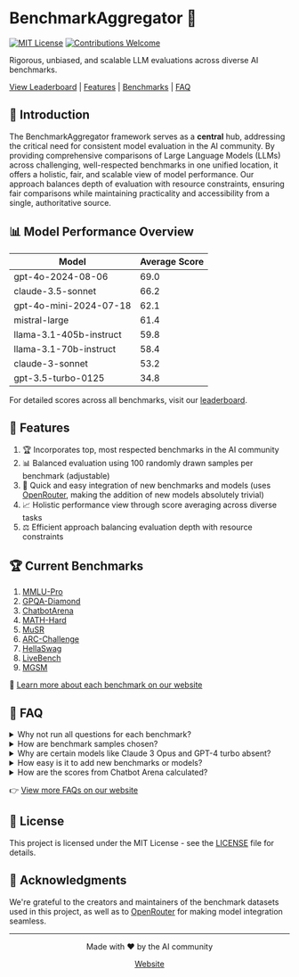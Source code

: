 # BenchmarkAggregator 🚀

[![MIT License](https://img.shields.io/badge/License-MIT-green.svg)](https://choosealicense.com/licenses/mit/)
[![Contributions Welcome](https://img.shields.io/badge/contributions-welcome-brightgreen.svg?style=flat)](https://github.com/yourusername/benchmarkaggregator/issues)

Rigorous, unbiased, and scalable LLM evaluations across diverse AI benchmarks.

[View Leaderboard](https://benchmark-aggregator-lvss.vercel.app/) | [Features](#🌟-features) | [Benchmarks](#🏆-current-benchmarks) | [FAQ](#🤔-faq)

## 🎯 Introduction

The BenchmarkAggregator framework serves as a **central** hub, addressing the critical need for consistent model evaluation in the AI community. By providing comprehensive comparisons of Large Language Models (LLMs) across challenging, well-respected benchmarks in one unified location, it offers a holistic, fair, and scalable view of model performance. Our approach balances depth of evaluation with resource constraints, ensuring fair comparisons while maintaining practicality and accessibility from a single, authoritative source.

## 📊 Model Performance Overview

| Model | Average Score |
|-------|---------------|
| gpt-4o-2024-08-06 | 69.0 |
| claude-3.5-sonnet | 66.2 |
| gpt-4o-mini-2024-07-18 | 62.1 |
| mistral-large | 61.4 |
| llama-3.1-405b-instruct | 59.8 |
| llama-3.1-70b-instruct | 58.4 |
| claude-3-sonnet | 53.2 |
| gpt-3.5-turbo-0125 | 34.8 |

For detailed scores across all benchmarks, visit our [leaderboard](https://benchmark-aggregator-lvss.vercel.app/).

## 🌟 Features

1. 🏆 Incorporates top, most respected benchmarks in the AI community
2. 📊 Balanced evaluation using 100 randomly drawn samples per benchmark (adjustable)
3. 🔌 Quick and easy integration of new benchmarks and models (uses [OpenRouter](https://openrouter.ai/), making the addition of new models absolutely trivial)
4. 📈 Holistic performance view through score averaging across diverse tasks
5. ⚖️ Efficient approach balancing evaluation depth with resource constraints

## 🏆 Current Benchmarks
1. [MMLU-Pro](https://huggingface.co/datasets/TIGER-Lab/MMLU-Pro)
2. [GPQA-Diamond](https://huggingface.co/datasets/Idavidrein/gpqa)
3. [ChatbotArena](https://chat.lmsys.org/) 
4. [MATH-Hard](https://huggingface.co/datasets/lighteval/MATH-Hard) 
5. [MuSR](https://huggingface.co/datasets/TAUR-Lab/MuSR) 
6. [ARC-Challenge](https://huggingface.co/datasets/allenai/ai2_arc) 
7. [HellaSwag](https://rowanzellers.com/hellaswag/) 
8. [LiveBench](https://livebench.ai/) 
9. [MGSM](https://huggingface.co/datasets/juletxara/mgsm) 

📖 [Learn more about each benchmark on our website](https://benchmark-aggregator-lvss.vercel.app/)

## 🤔 FAQ

<details>
<summary>Why not run all questions for each benchmark?</summary>
Running all questions for each benchmark would be cost-prohibitive. Our approach balances comprehensive evaluation with practical resource constraints.
</details>

<details>
<summary>How are benchmark samples chosen?</summary>
The samples are randomly drawn from the larger benchmark dataset. The same sample set is used for each model to ensure consistency and fair comparison across all evaluations.
</details>

<details>
<summary>Why are certain models like Claude 3 Opus and GPT-4 turbo absent?</summary>
These models are significantly more expensive to query compared to many others. Their absence is due to cost considerations in running the benchmarks.
</details>

<details>
<summary>How easy is it to add new benchmarks or models?</summary>
Adding new benchmarks or models is designed to be quick and efficient. For benchmarks, it can take only a few minutes to integrate an existing one. For models, we use [OpenRouter](https://openrouter.ai/), which covers basically all closed and open-source options. **To add a model, simply find its ID on the OpenRouter website and include it in our framework. This makes adding new models absolutely trivial!**
</details>

<details>
<summary>How are the scores from Chatbot Arena calculated?</summary>
The scores for Chatbot Arena are fetched directly from their website. These scores are then normalized against the values of other models in this benchmark.
</details>

👉 [View more FAQs on our website](https://benchmark-aggregator-lvss.vercel.app/)

## 📄 License

This project is licensed under the MIT License - see the [LICENSE](LICENSE) file for details.

## 🙏 Acknowledgments

We're grateful to the creators and maintainers of the benchmark datasets used in this project, as well as to [OpenRouter](https://openrouter.ai/) for making model integration seamless.

---

<p align="center">
  Made with ❤️ by the AI community
</p>

<p align="center">
  <a href="https://benchmark-aggregator-lvss.vercel.app/">Website</a>
</p>